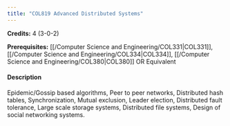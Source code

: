 ```yaml
---
title: "COL819 Advanced Distributed Systems"
---
```

**Credits:** 4 (3-0-2)

**Prerequisites:** [[/Computer Science and Engineering/COL331|COL331]], [[/Computer Science and Engineering/COL334|COL334]], [[/Computer Science and Engineering/COL380|COL380]] OR Equivalent

#### Description
Epidemic/Gossip based algorithms, Peer to peer networks, Distributed hash tables, Synchronization, Mutual exclusion, Leader election, Distributed fault tolerance, Large scale storage systems, Distributed file systems, Design of social networking systems.